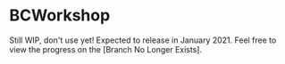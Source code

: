BCWorkshop
==========
Still WIP, don't use yet! Expected to release in January 2021. Feel free to view the progress on the [Branch No Longer Exists].
